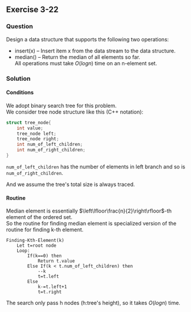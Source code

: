 ## Exercise 3-22
### Question

Design a data structure that supports the following two operations:
- insert(x) – Insert item x from the data stream to the data structure.
- median() – Return the median of all elements so far.  
All operations must take $O(log n)$ time on an n-element set.


### Solution

#### Conditions

We adopt binary search tree for this problem.  
We consider tree node structure like this (C++ notation):

```cpp
struct tree_node{
    int value;
    tree_node left;
    tree_node right;
    int num_of_left_children;
    int num_of_right_children;
}
```

`num_of_left_children` has the number of elements in left branch and so is `num_of_right_children`.

And we assume the tree's total size is always traced.

#### Routine

Median element is essentially $\left\lfloor\frac{n}{2}\right\rfloor$-th element of the ordered set.  
So the routine for finding median element is specialized version of the routine for finding k-th element.

```
Finding-Kth-Element(k)
    Let t=root node
    Loop:
        If(k==0) then
            Return t.value
        Else If(k < t.num_of_left_children) then
            --k
            t=t.left
        Else
            k-=t.left+1
            t=t.right
```

The search only pass h nodes (h:tree's height), so it takes $O(logn)$ time.
